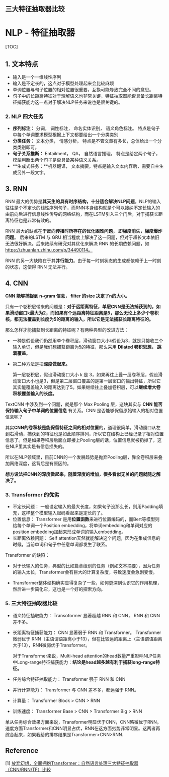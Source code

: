 ## **三大特征抽取器比较**

# NLP - 特征抽取器



[TOC]

## 1. 文本特点

- 输入是一个一维线性序列
- 输入是不定长的，这点对于模型处理起来会比较麻烦
- 单词位置与句子位置的相对位置很重要，互换可能导致完全不同的意思。
- 句子中的长距离特征对于理解语义也非常关键，特征抽取器能否具备长距离特征捕获能力这一点对于解决NLP任务来说也是很关键的。

### 2. NLP 四大任务

- **序列标注：** 分词， 词性标注， 命名实体识别， 语义角色标注。 特点是句子中每个单词要求模型根据上下文都要给出一个分类类别
- **分类任务：** 文本分类， 情感分析。 特点是不管文章有多长，总体给出一个分类类别即可。
- **句子关系推断：** Entailment， QA， 自然语言推理。 特点是给定两个句子，模型判断出两个句子是否具备某种语义关系。
- **生成式任务：**机器翻译， 文本摘要。特点是输入文本内容后，需要自主生成另外一段文字。

## 3. RNN

RNN 最大的优势是**其天生的具有时序结构，十分适合解决NLP问题**。NLP的输入往往是个不定长的线性序列句子，而RNN本身结构就是个可以接纳不定长输入的由前向后进行信息线性传导的网络结构，而在LSTM引入三个门后，对于捕获长距离特征也是非常有效的。

RNN 最大的缺点在**于反向传播时所存在的优化困难问题， 即梯度消失，梯度爆炸问题**。 后来的LSTM 与 GRU 相当程度上解决了这一问题，但对于超长文本依旧无法很好解决。后来陆续有研究对其优化来解决 RNN 的长期依赖问题，如 https://zhuanlan.zhihu.com/p/34490114。 

RNN 的另一大缺陷在于其**并行能力**。由于每一时刻状态的生成都依赖于上一时刻的状态，这使得 RNN 无法并行。

## 4. CNN

**CNN 能够捕捉到 n-gram 信息， filter 的size 决定了n的大小。**

只有一个卷积层带来的问题是：**对于远距离特征，单层CNN是无法捕获到的，如果滑动窗口k最大为2，而如果有个远距离特征距离是5，那么无论上多少个卷积核，都无法覆盖到长度为5的距离的输入，所以它是无法捕获长距离特征的。**

那么怎样才能捕获到长距离的特征呢？有两种典型的改进方法：

- 一种是假设我们仍然用单个卷积层，滑动窗口大小k假设为3，就是只接收三个输入单词，但是我们想捕获距离为5的特征，那么采用 **Dilated 卷积思想， 跳着覆盖**。

- 第二种方法是把**深度做起来。**

  第一层卷积层，假设滑动窗口大小 k 是 3，如果再往上叠一层卷积层，假设滑动窗口大小也是3，但是第二层窗口覆盖的是第一层窗口的输出特征，所以它其实能覆盖输入的距离达到了5。如果继续往上叠加卷积层，可以**继续增大卷积核覆盖输入的长度。**

TextCNN 中涉及到一个问题，就是那个 Max Pooling 层，这块其实与 **CNN 能否保持输入句子中单词的位置信息** 有关系。CNN 是否能够保留原始输入的相对位置信息呢？

其实**CNN的卷积核是能保留特征之间的相对位置**的，道理很简单，滑动窗口从左到右滑动，捕获到的特征也是如此顺序排列，所以它在结构上已经记录了相对位置信息了。但是如果卷积层后面立即接上Pooling层的话，位置信息就被扔掉了，这在NLP里其实是有信息损失的。

所以在NLP领域里，目前CNN的一个发展趋势是抛弃Pooling层，靠全卷积层来叠加网络深度，这背后是有原因的。

**想方设法把CNN的深度做起来，随着深度的增加，很多看似无关的问题就随之解决了。**

### 3. Transformer 的优劣

- 不定长问题： 一般设定输入的最大长度，如果句子没那么长，则用Padding填充，这样整个模型输入起码看起来是定长的了。
- 位置信息： Transformer 是用**位置函数**来进行位置编码的，而Bert等模型则给每个单词一个Position embedding，将单词embedding和单词对应的position embedding加起来形成单词的输入embedding。 
- 长距离依赖问题： Self attention天然就能解决这个问题，因为在集成信息的时候，当前单词和句子中任意单词都发生了联系。

Transformer 的缺陷：

- 对于长输入的任务，典型的比如篇章级别的任务（例如文本摘要），因为任务的输入太长，Transformer会有巨大的计算复杂度，导致速度会急剧变慢。

- Transformer整体结构确实显得复杂了一些，如何更深刻认识它的作用机理，然后进一步简化它，这也是一个好的探索方向。

### 5. 三大特征抽取器比较

- 语义特征抽取能力： Transoformer 显著超越 RNN 和 CNN， RNN 和 CNN 差不多。

- 长距离特征捕获能力： CNN 显著弱于 RNN 和 Transformer。 Transformer微弱优于 RNN（主语谓语距离小于13），但在比较远的距离上（主语谓语距离大于13），RNN微弱优于Transformer。

  对于Transformer来说，Multi-head attention的head数量严重影响NLP任务中Long-range特征捕获能力：**结论是head越多越有利于捕获long-range特征。**

- 任务综合特征抽取能力： Transformer 强于 RNN 和 CNN

- 并行计算能力： Transformer 与 CNN 差不多，都远强于 RNN。 

- 计算量： Transformer Block > CNN > RNN

- 训练速度： Transformer Base > CNN > Transformer Big > RNN

单从任务综合效果方面来说，Transformer明显优于CNN，CNN略微优于RNN。速度方面Transformer和CNN明显占优，RNN在这方面劣势非常明显。这两者再综合起来，如果我给的排序结果是Transformer>CNN>RNN. 



## Reference

[1] [放弃幻想，全面拥抱Transformer：自然语言处理三大特征抽取器（CNN/RNN/TF）比较](https://zhuanlan.zhihu.com/p/54743941)